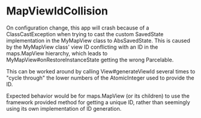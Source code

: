 # MapViewIdCollision

On configuration change, this app will crash because of a ClassCastException when trying to cast the custom SavedState implementation in the MyMapView class to AbsSavedState.
This is caused by the MyMapView class' view ID conflicting with an ID in the maps.MapView hierarchy, which leads to MyMapView#onRestoreInstanceState getting the wrong Parcelable.

This can be worked around by calling View#generateViewId several times to "cycle through" the lower numbers of the AtomicInteger used to provide the ID.

Expected behavior would be for maps.MapView (or its children) to use the framework provided method for getting a unique ID, rather than seemingly using its own implementation of ID generation.
